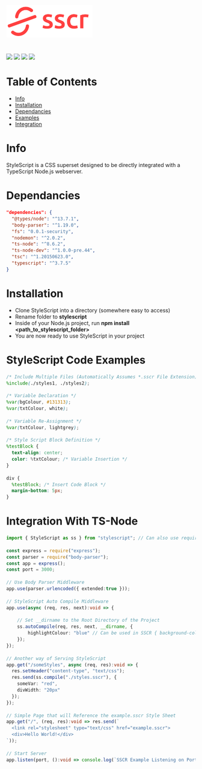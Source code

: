 <h1><img src="/icons/stylescript-logo-full.png" width="230"></h1>
<br>

<div align="left">
  <img src="https://img.shields.io/badge/node-%3E%3D%206.0.0-brightgreen">
  <img src="https://img.shields.io/badge/license-ISC-blue">
  <img src="https://img.shields.io/badge/language-TypeScript-yellow">
  <img src="https://img.shields.io/badge/developer-Connell Reffo (Crisp32)-red">
 </div>

# Table of Contents
 - [Info](#info)
 - [Installation](#installation)
 - [Dependancies](#dependancies)
 - [Examples](#stylescript-code-examples)
 - [Integration](#integration-with-ts-node)

# Info
StyleScript is a CSS superset designed to be directly integrated with a TypeScript Node.js webserver.

# Dependancies
```json
"dependencies": {
  "@types/node": "^13.7.1",
  "body-parser": "^1.19.0",
  "fs": "0.0.1-security",
  "nodemon": "^2.0.2",
  "ts-node": "^8.6.2",
  "ts-node-dev": "^1.0.0-pre.44",
  "tsc": "^1.20150623.0",
  "typescript": "^3.7.5"
}
```

# Installation
 - Clone StyleScript into a directory (somewhere easy to access)
 - Rename folder to **stylescript**
 - Inside of your Node.js project, run **npm install <path_to_stylescript_folder>**
 - You are now ready to use StyleScript in your project

# StyleScript Code Examples
```scss
/* Include Multiple Files (Automatically Assumes *.sscr File Extension) */
%include(./styles1, ./styles2);

/* Variable Declaration */
%var(bgColour, #131313);
%var(txtColour, white);

/* Variable Re-Assignment */
%var(txtColour, lightgrey);

/* Style Script Block Definition */
%testBlock {
  text-align: center;
  color: %txtColour; /* Variable Insertion */
}

div {
  %testBlock; /* Insert Code Block */
  margin-bottom: 5px;
}

```

# Integration With TS-Node
```typescript
import { StyleScript as ss } from "stylescript"; // Can also use require("stylescript").StyleScript;

const express = require("express");
const parser = require("body-parser");
const app = express();
const port = 3000;

// Use Body Parser Middleware
app.use(parser.urlencoded({ extended:true }));

// StyleScript Auto Compile Middleware
app.use(async (req, res, next):void => {
    
    // Set __dirname to the Root Directory of the Project
    ss.autoCompile(req, res, next, __dirname, {
        highlightColour: "blue" // Can be used in SSCR { background-color: %highlightColour; }
    });
});

// Another way of Serving StyleScript
app.get("/someStyles", async (req, res):void => {
  res.setHeader("content-type", "text/css");
  res.send(ss.compile("./styles.sscr"), {
    someVar: "red",
    divWidth: "20px"
  });
});

// Simple Page that will Reference the example.sscr Style Sheet
app.get("/", (req, res):void => res.send(`
  <link rel="stylesheet" type="text/css" href="example.sscr">
  <div>Hello World!</div>
`));

// Start Server
app.listen(port, ():void => console.log(`SSCR Example Listening on Port ${port}!`));
```
